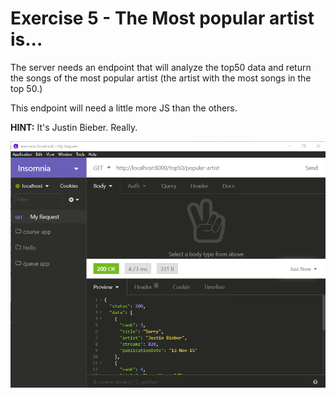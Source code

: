 # Exercise 5 - The Most popular artist is...

The server needs an endpoint that will analyze the top50 data and return the songs of the most popular artist (the artist with the most songs in the top 50.)

This endpoint will need a little more JS than the others.

**HINT:** It's Justin Bieber. Really.

![insomnia ex5](../__lecture/assets/insomnia_popular-artist.png)
